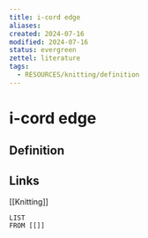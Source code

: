 ```yaml
---
title: i-cord edge
aliases: 
created: 2024-07-16
modified: 2024-07-16
status: evergreen
zettel: literature
tags:
  - RESOURCES/knitting/definition
---
```

# i-cord edge
## Definition

## Links
[[Knitting]]
```dataview
LIST
FROM [[]]
```
